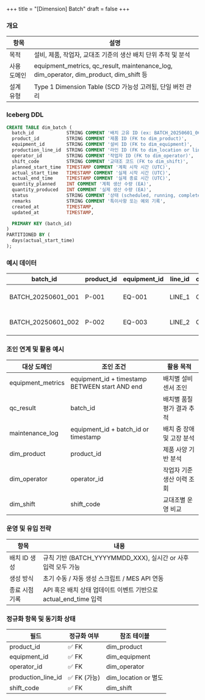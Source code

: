 +++
title = "[Dimension] Batch"
draft = false
+++
### 개요
항목 | 설명
-|-
목적 | 설비, 제품, 작업자, 교대조 기준의 생산 배치 단위 추적 및 분석
사용 도메인 | equipment_metrics, qc_result, maintenance_log, dim_operator, dim_product, dim_shift 등
설계 유형 | Type 1 Dimension Table (SCD 가능성 고려됨, 단일 버전 관리

### Iceberg DDL
```sql
CREATE TABLE dim_batch (
  batch_id            STRING COMMENT '배치 고유 ID (ex: BATCH_20250601_001)',
  product_id          STRING COMMENT '제품 ID (FK to dim_product)',
  equipment_id        STRING COMMENT '설비 ID (FK to dim_equipment)',
  production_line_id  STRING COMMENT '라인 ID (FK to dim_location or line)',
  operator_id         STRING COMMENT '작업자 ID (FK to dim_operator)',
  shift_code          STRING COMMENT '교대조 코드 (FK to dim_shift)',
  planned_start_time  TIMESTAMP COMMENT '계획 시작 시간 (UTC)',
  actual_start_time   TIMESTAMP COMMENT '실제 시작 시간 (UTC)',
  actual_end_time     TIMESTAMP COMMENT '실제 종료 시간 (UTC)',
  quantity_planned    INT COMMENT '계획 생산 수량 (EA)',
  quantity_produced   INT COMMENT '실제 생산 수량 (EA)',
  status              STRING COMMENT '상태 (scheduled, running, completed, aborted)',
  remarks             STRING COMMENT '특이사항 또는 예외 기록',
  created_at          TIMESTAMP,
  updated_at          TIMESTAMP,

  PRIMARY KEY (batch_id)
)
PARTITIONED BY (
  days(actual_start_time)
);
```

### 예시 데이터
batch_id | product_id | equipment_id | line_id | operator_id | shift_code | start | end | produced | status
-|-|-|-|-|-|-|-|-|-
BATCH_20250601_001 | P-001 | EQ-001 | LINE_1 | OP001 | A | 2025-06-01 08:00:00 | 2025-06-01 12:30:00 | 940 | completed
BATCH_20250601_002 | P-002 | EQ-003 | LINE_2 | OP002 | B | 2025-06-01 13:00:00 | 2025-06-01 17:00:00 | 860 | completed

### 조인 연계 및 활용 예시
대상 도메인 | 조인 조건 | 활용 목적
-|-|-
equipment_metrics | equipment_id + timestamp BETWEEN start AND end | 배치별 설비 센서 조인
qc_result | batch_id | 배치별 품질 평가 결과 추적
maintenance_log | equipment_id + batch_id or timestamp | 배치 중 장애 및 고장 분석
dim_product | product_id | 제품 사양 기반 분석
dim_operator | operator_id | 작업자 기준 생산 이력 조회
dim_shift | shift_code | 교대조별 운영 비교

### 운영 및 유입 전략
항목 | 내용
-|-
배치 ID 생성 | 규칙 기반 (BATCH_YYYYMMDD_XXX), 실시간 or 사후 입력 모두 가능
생성 방식 | 초기 수동 / 자동 생성 스크립트 / MES API 연동
종료 시점 기록 | API 혹은 배치 상태 업데이트 이벤트 기반으로 actual_end_time 입력

### 정규화 항목 및 동기화 상태
필드 | 정규화 여부 | 참조 테이블
-|-|-
product_id | ✅ FK | dim_product
equipment_id | ✅ FK | dim_equipment
operator_id | ✅ FK | dim_operator
production_line_id | ✅ FK (가능) | dim_location or 별도
shift_code | ✅ FK | dim_shift

